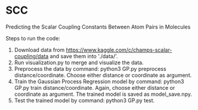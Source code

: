 # SCC
Predicting the Scalar Coupling Constants Between Atom Pairs in Molecules

Steps to run the code:
1. Download data from https://www.kaggle.com/c/champs-scalar-coupling/data and save them into './data/'.
2. Run visualization.py to merge and visualize the data.
3. Preprocess the data by command: python3 GP.py preprocess distance/coordinate. Choose either distance or coordinate as argument.
4. Train the Gaussian Process Regression model by command: python3 GP.py train distance/coordinate. Again, choose either distance or coordinate as argument. The trained model is saved as model_save.npy.
5. Test the trained model by command: python3 GP.py test.
